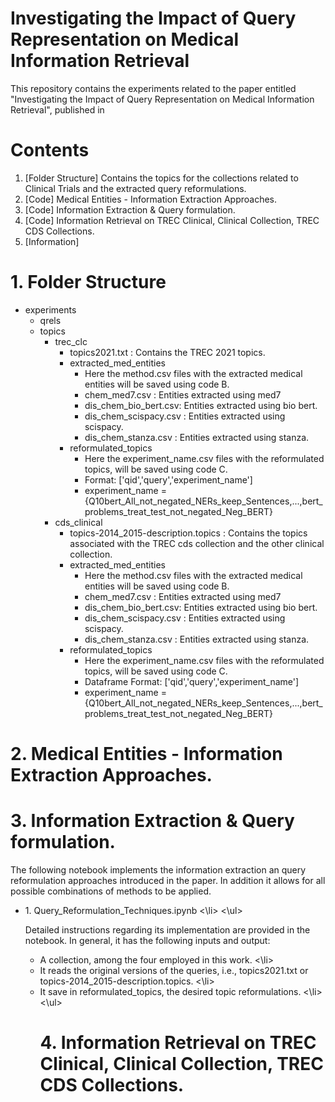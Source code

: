 # Investigating the Impact of Query Representation on Medical Information Retrieval

This repository contains the experiments related to the paper entitled "Investigating the Impact of Query Representation on Medical Information Retrieval", published in 

# Contents

1. [Folder Structure] Contains the topics for the collections related to Clinical Trials and the extracted query reformulations.
2. [Code] Medical Entities - Information Extraction Approaches.
3. [Code] Information Extraction & Query formulation.
4. [Code] Information Retrieval on TREC Clinical, Clinical Collection, TREC CDS Collections. 
5. [Information] 


# 1. Folder Structure

<ul>
  <li>experiments
    <ul>
      <li>qrels</li>
      <li>topics
        <ul>
          <li>trec_clc
            <ul>
              <li>topics2021.txt : Contains the TREC 2021 topics.</li>
              <li>extracted_med_entities
                <ul>
                  <li>Here the method.csv files with the extracted medical entities will be saved using code B.</li>
                  <li>chem_med7.csv : Entities extracted using med7</li>
                  <li>dis_chem_bio_bert.csv: Entities extracted using bio bert.</li>
                  <li>dis_chem_scispacy.csv : Entities extracted using scispacy.</li>
                  <li>dis_chem_stanza.csv : Entities extracted using stanza.</li>
                </ul>
              </li>
              <li>reformulated_topics
                <ul>
                  <li>Here the experiment_name.csv files with the reformulated topics, will be saved using code C.</li>
                  <li>Format: ['qid','query','experiment_name']</li>
                  <li>experiment_name = {Q10bert_All_not_negated_NERs_keep_Sentences,...,bert_problems_treat_test_not_negated_Neg_BERT}</li>
                </ul>
              </li>
            </ul>
          </li>
          <li>cds_clinical
            <ul>
              <li>topics-2014_2015-description.topics : Contains the topics associated with the TREC cds collection and the other clinical collection.</li>
              <li>extracted_med_entities
                <ul>
                  <li>Here the method.csv files with the extracted medical entities will be saved using code B.</li>
                  <li>chem_med7.csv : Entities extracted using med7</li>
                  <li>dis_chem_bio_bert.csv: Entities extracted using bio bert.</li>
                  <li>dis_chem_scispacy.csv : Entities extracted using scispacy.</li>
                  <li>dis_chem_stanza.csv : Entities extracted using stanza.</li>
                </ul>
              </li>
              <li>reformulated_topics
                <ul>
                  <li>Here the experiment_name.csv files with the reformulated topics, will be saved using code C.</li>
                  <li>Dataframe Format: ['qid','query','experiment_name']</li>
                  <li>experiment_name = {Q10bert_All_not_negated_NERs_keep_Sentences,...,bert_problems_treat_test_not_negated_Neg_BERT}</li>
                </ul>
              </li>
            </ul>
          </li>
        </ul>
      </li>
    </ul>
  </li>
</ul>

# 2. Medical Entities - Information Extraction Approaches.


# 3. Information Extraction & Query formulation.
The following notebook implements the information extraction an query reformulation approaches introduced in the paper. In addition it allows for all possible combinations of methods to be applied. 

<ul>
  <li> 1. Query_Reformulation_Techniques.ipynb <\li>
<\ul>

Detailed instructions regarding its implementation are provided in the notebook. In general, it has the following inputs and output: 
<ul>
  <li> A collection, among the four employed in this work. <\li>
  <li> It reads the original versions of the queries, i.e., topics2021.txt or topics-2014_2015-description.topics. <\li>
  <li> It save in reformulated_topics, the desired topic reformulations. <\li>
<\ul>


# 4. Information Retrieval on TREC Clinical, Clinical Collection, TREC CDS Collections. 






